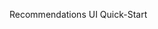<!-- 
NavPath: Recommendations
LinkLabel: Recommendations UI Quick-Start
ExternalLink: https://docs.microsoft.com/en-us/azure/cognitive-services/cognitive-services-recommendations-ui-intro
Weight: 16
services: cognitive-services
-->

 Recommendations UI Quick-Start
